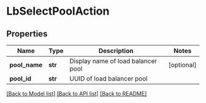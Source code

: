 # LbSelectPoolAction

## Properties
Name | Type | Description | Notes
------------ | ------------- | ------------- | -------------
**pool_name** | **str** | Display name of load balancer pool | [optional] 
**pool_id** | **str** | UUID of load balancer pool | 

[[Back to Model list]](../README.md#documentation-for-models) [[Back to API list]](../README.md#documentation-for-api-endpoints) [[Back to README]](../README.md)


